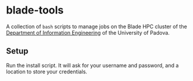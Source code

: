 # blade-tools
A collection of `bash` scripts to manage jobs on the Blade HPC cluster of the [Department of Information Engineering](https://www.dei.unipd.it/) of the University of Padova.

## Setup
Run the install script. It will ask for your username and password, and a location to store your credentials.

